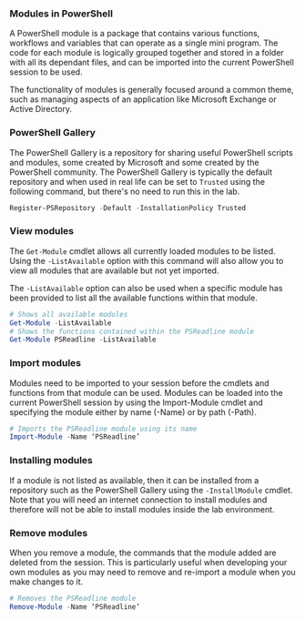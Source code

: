 ### Modules in PowerShell
A PowerShell module is a package that contains various functions, workflows and variables that can operate as a single mini program. The code for each module is logically grouped together and stored in a folder with all its dependant files, and can be imported into the current PowerShell session to be used.

The functionality of modules is generally focused around a common theme, such as managing aspects of an application like Microsoft Exchange or Active Directory.

### PowerShell Gallery
The PowerShell Gallery is a repository for sharing useful PowerShell scripts and modules, some created by Microsoft and some created by the PowerShell community. The PowerShell Gallery is typically the default repository and when used in real life can be set to `Trusted` using the following command, but there's no need to run this in the lab.
```powershell
Register-PSRepository -Default -InstallationPolicy Trusted
```

### View modules
The `Get-Module` cmdlet allows all currently loaded modules to be listed. Using the `-ListAvailable` option with this command will also allow you to view all modules that are available but not yet imported.

The `-ListAvailable` option can also be used when a specific module has been provided to list all the available functions within that module.
```powershell
# Shows all available modules
Get-Module -ListAvailable
# Shows the functions contained within the PSReadline module
Get-Module PSReadline -ListAvailable
```

### Import modules
Modules need to be imported to your session before the cmdlets and functions from that module can be used. Modules can be loaded into the current PowerShell session by using the Import-Module cmdlet and specifying the module either by name (-Name) or by path (-Path).
```powershell
# Imports the PSReadline module using its name
Import-Module -Name ‘PSReadline’
```

### Installing modules
If a module is not listed as available, then it can be installed from a repository such as the PowerShell Gallery using the `-InstallModule` cmdlet. Note that you will need an internet connection to install modules and therefore will not be able to install modules inside the lab environment.

### Remove modules
When you remove a module, the commands that the module added are deleted from the session. This is particularly useful when developing your own modules as you may need to remove and re-import a module when you make changes to it.
```powershell
# Removes the PSReadline module
Remove-Module -Name ‘PSReadline’
```
